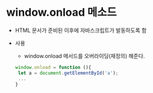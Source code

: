 # window.onload 메소드

- HTML 문서가 준비된 이후에 자바스크립트가 발동하도록 함

- 사용
  - window.onload 메서드를 오버라이딩(재정의) 해준다.
  
  ```javascript
  window.onload = function (){
   let a = document.getElementById('a');
   ...
  }
  ```
